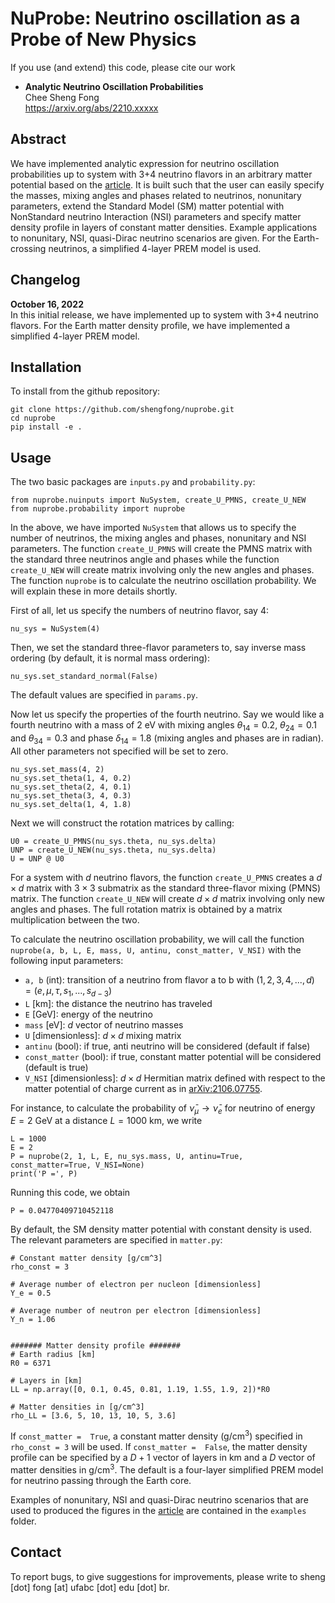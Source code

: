 # NuProbe: Neutrino oscillation as a Probe of New Physics

If you use (and extend) this code, please cite our work

- **Analytic Neutrino Oscillation Probabilities**\
  Chee Sheng Fong\
  https://arxiv.org/abs/2210.xxxxx
  
  
## Abstract

We have implemented analytic expression for neutrino oscillation probabilities up to system with 3+4 neutrino flavors in an arbitrary matter potential based on the [article](https://arxiv.org/abs/2210.xxxxx). It is built such that the user can easily specify the masses, mixing angles and phases related to neutrinos, nonunitary parameters, extend the Standard Model (SM) matter potential with NonStandard neutrino Interaction (NSI) parameters and specify matter density profile in layers of constant matter densities. Example applications to nonunitary, NSI, quasi-Dirac neutrino scenarios are given. For the Earth-crossing neutrinos, a simplified 4-layer PREM model is used.


## Changelog

**October 16, 2022** \
In this initial release, we have implemented up to system with 3+4 neutrino flavors. For the Earth matter density profile, we have implemented a simplified 4-layer PREM model. 

## Installation 
To install from the github repository:
```
git clone https://github.com/shengfong/nuprobe.git
cd nuprobe
pip install -e .
```

## Usage
The two basic packages are $\texttt{inputs.py}$ and $\texttt{probability.py}$:
```
from nuprobe.nuinputs import NuSystem, create_U_PMNS, create_U_NEW
from nuprobe.probability import nuprobe
```
In the above, we have imported $\texttt{NuSystem}$ that allows us to specify the number of neutrinos, the mixing angles and phases, nonunitary and NSI parameters. The function `create_U_PMNS` will create the PMNS matrix with the standard three neutrinos angle and phases while the function `create_U_NEW` will create matrix involving only the new angles and phases. The function $\texttt{nuprobe}$ is to calculate the neutrino oscillation probability. We will explain these in more details shortly.

First of all, let us specify the numbers of neutrino flavor, say 4:
```
nu_sys = NuSystem(4)
```
Then, we set the standard three-flavor parameters to, say inverse mass ordering (by default, it is normal mass ordering):
```
nu_sys.set_standard_normal(False)
```
The default values are specified in $\texttt{params.py}$.

Now let us specify the properties of the fourth neutrino. Say we would like a fourth neutrino with a mass of 2 eV with mixing angles $\theta_{14} = 0.2$, $\theta_{24} = 0.1$ and $\theta_{34} = 0.3$ and phase $\delta_{14} = 1.8$ (mixing angles and phases are in radian). All other parameters not specified will be set to zero.  
```
nu_sys.set_mass(4, 2)
nu_sys.set_theta(1, 4, 0.2)
nu_sys.set_theta(2, 4, 0.1)
nu_sys.set_theta(3, 4, 0.3)
nu_sys.set_delta(1, 4, 1.8)
```
Next we will construct the rotation matrices by calling:
```
U0 = create_U_PMNS(nu_sys.theta, nu_sys.delta)
UNP = create_U_NEW(nu_sys.theta, nu_sys.delta)
U = UNP @ U0
```
For a system with $d$ neutrino flavors, the function `create_U_PMNS` creates a $d \times d$ matrix with $3 \times 3$ submatrix as the standard three-flavor mixing (PMNS) matrix. The function `create_U_NEW` will create $d \times d$ matrix involving only new angles and phases. The full rotation matrix is obtained by a matrix multiplication between the two. 

To calculate the neutrino oscillation probability, we will call the function `nuprobe(a, b, L, E, mass, U, antinu, const_matter, V_NSI)` with the following input parameters:
- $\texttt{a, b}$ (int): transition of a neutrino from flavor a to b with $(1, 2, 3, 4, ..., d) = (e, \mu, \tau, s_1, ..., s_{d-3})$
- $\texttt{L}$ [km]: the distance the neutrino has traveled
- $\texttt{E}$ [GeV]: energy of the neutrino
- $\texttt{mass}$ [eV]: $d$ vector of neutrino masses
- $\texttt{U}$ [dimensionless]: $d \times d$ mixing matrix
- $\texttt{antinu}$ (bool): if true, anti neutrino will be considered (default if false)
- $\texttt{const_matter}$ (bool): if true, constant matter potential will be considered (default is true)
- `V_NSI` [dimensionless]: $d \times d$ Hermitian matrix defined with respect to the matter potential of charge current as in [arXiv:2106.07755](https://arxiv.org/abs/2106.07755).
 
For instance, to calculate the probability of $\bar\nu_\mu \to \bar\nu_e$ for neutrino of energy $E = 2$ GeV at a distance $L = 1000$ km, we write
```
L = 1000
E = 2
P = nuprobe(2, 1, L, E, nu_sys.mass, U, antinu=True, const_matter=True, V_NSI=None)
print('P =', P)
```
Running this code, we obtain
```
P = 0.04770409710452118
```
By default, the SM density matter potential with constant density is used. The relevant parameters are specified in $\texttt{matter.py}$:
```
# Constant matter density [g/cm^3]
rho_const = 3

# Average number of electron per nucleon [dimensionless]
Y_e = 0.5

# Average number of neutron per electron [dimensionless]
Y_n = 1.06


####### Matter density profile #######
# Earth radius [km]
R0 = 6371 

# Layers in [km]
LL = np.array([0, 0.1, 0.45, 0.81, 1.19, 1.55, 1.9, 2])*R0 

# Matter densities in [g/cm^3]
rho_LL = [3.6, 5, 10, 13, 10, 5, 3.6] 
```
If `const_matter =  True`, a constant matter density (g/cm<sup>3</sup>) specified in `rho_const = 3` will be used. If `const_matter =  False`, the matter density profile can be specified by a $D+1$ vector of layers in km and a $D$ vector of matter densities in g/cm<sup>3</sup>. The default is a four-layer simplified PREM model for neutrino passing through the Earth core.

Examples of nonunitary, NSI and quasi-Dirac neutrino scenarios that are used to produced the figures in the [article](https://arxiv.org/abs/2210.xxxxx) are contained in the $\texttt{examples}$ folder.


## Contact
To report bugs, to give suggestions for improvements, please write to sheng [dot] fong [at] ufabc [dot] edu [dot] br.

